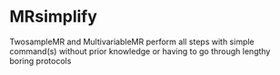 # MRsimplify
TwosampleMR and MultivariableMR perform all steps with simple command(s) without prior knowledge or having to go through lengthy boring protocols
